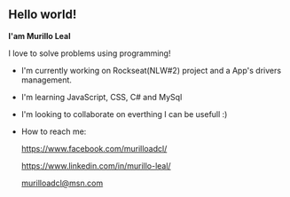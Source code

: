 ## Hello world!

<p><b>I'am Murillo Leal</b> </p>
I love to solve problems using programming!

- I'm currently working on Rockseat(NLW#2) project and a App's drivers management.

- I'm learning JavaScript, CSS, C# and MySql

- I'm looking to collaborate on everthing I can be usefull :)

- How to reach me: <p>https://www.facebook.com/murilloadcl/</p>
                   <p>https://www.linkedin.com/in/murillo-leal/ </p>
                   <p>murilloadcl@msn.com</p>
